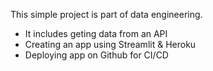 This simple project is part of data engineering.

- It includes geting data from an API
- Creating an app using Streamlit & Heroku
- Deploying app on Github for CI/CD

